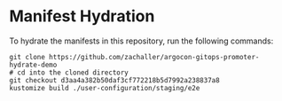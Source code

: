 # Manifest Hydration

To hydrate the manifests in this repository, run the following commands:

```shell
git clone https://github.com/zachaller/argocon-gitops-promoter-hydrate-demo
# cd into the cloned directory
git checkout d3aa4a382b50daf3cf772218b5d7992a238837a8
kustomize build ./user-configuration/staging/e2e
```
